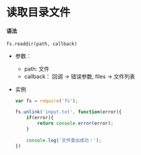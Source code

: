 # 读取目录文件

#### 语法

`fs.readdir(path, callback)`

* 参数：
    * path: 文件
    * callback： 回调 -> 错误参数, files -> 文件列表
    
* 实例
    ```js
    var fs = require('fs');
    
    fs.unlink('input.txt', function(error){
        if(error){
            return console.error(error);
        }
        
        console.log('文件查出成功！');
    })
    ```

